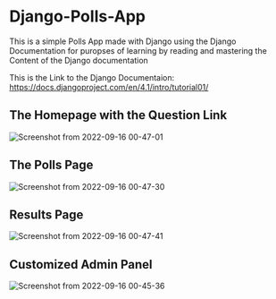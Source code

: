 # Django-Polls-App
This is a simple Polls App made with Django using the Django Documentation for puropses of learning by reading and mastering the Content of the Django documentation

This is the Link to the Django Documentaion: https://docs.djangoproject.com/en/4.1/intro/tutorial01/

## The Homepage with the Question Link
![Screenshot from 2022-09-16 00-47-01](https://user-images.githubusercontent.com/111923574/190515422-2508dfb8-c609-42d6-93b9-1d08f91a5bae.png)

## The Polls Page
![Screenshot from 2022-09-16 00-47-30](https://user-images.githubusercontent.com/111923574/190515309-61358e65-1991-403d-8fa8-7d1142681e71.png)

## Results Page
![Screenshot from 2022-09-16 00-47-41](https://user-images.githubusercontent.com/111923574/190515255-c8638a94-5bab-4073-bae2-91c696d3c663.png)

## Customized Admin Panel
![Screenshot from 2022-09-16 00-45-36](https://user-images.githubusercontent.com/111923574/190515500-b6f6008e-5f21-4205-a35d-5e6d5615d7de.png)

